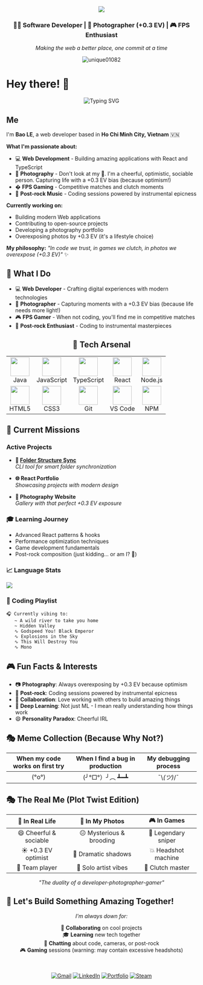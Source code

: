 <div align="center">
  <img src="https://capsule-render.vercel.app/api?type=waving&color=gradient&height=200&section=header&text=Bao%20LE&fontSize=80&fontAlignY=35&animation=twinkling&fontColor=ffffff" />
</div>
<div align="center">
  
  ### 👨‍💻 Software Developer | 📸 Photographer (+0.3 EV) | 🎮 FPS Enthusiast
  
  *Making the web a better place, one commit at a time*
  
  <img src="https://komarev.com/ghpvc/?username=unique01082&label=Profile%20views&color=0e75b6&style=flat" alt="unique01082" />
  
</div>

# Hey there! 👋

<div align="center">
  
  ![Typing SVG](https://readme-typing-svg.herokuapp.com?font=Fira+Code&pause=1000&color=36BCF7&center=true&vCenter=true&width=600&lines=Web+Developer+%7C+Photographer+%2B0.3+EV;Always+trying+to+make+something+great+%26+helpful;Currently+diving+deep+into+new+technologies;Open+for+collaborations+and+learning!)
  
</div>

## Me

I'm **Bao LE**, a web developer based in **Ho Chi Minh City, Vietnam** 🇻🇳

**What I'm passionate about:**
- 💻 **Web Development** - Building amazing applications with React and TypeScript
- 📸 **Photography** - Don't look at my 📸. I'm a cheerful, optimistic, sociable person. Capturing life with a +0.3 EV bias (because optimism!)
- � **FPS Gaming** - Competitive matches and clutch moments
- 🎵 **Post-rock Music** - Coding sessions powered by instrumental epicness

**Currently working on:**
- Building modern Web applications
- Contributing to open-source projects  
- Developing a photography portfolio
- Overexposing photos by +0.3 EV (it's a lifestyle choice)

**My philosophy:** *"In code we trust, in games we clutch, in photos we overexpose (+0.3 EV)"* ✨


## 🎯 What I Do

- 💻 **Web Developer** - Crafting digital experiences with modern technologies
- 📸 **Photographer** - Capturing moments with a +0.3 EV bias (because life needs more light!)
- 🎮 **FPS Gamer** - When not coding, you'll find me in competitive matches
- 🎵 **Post-rock Enthusiast** - Coding to instrumental masterpieces


<div align="center">

## 🚀 Tech Arsenal

<table>
<tr>
  <td align="center"><img src="https://skillicons.dev/icons?i=java" width="50" /><br>Java</td>
  <td align="center"><img src="https://skillicons.dev/icons?i=js" width="50" /><br>JavaScript</td>
  <td align="center"><img src="https://skillicons.dev/icons?i=ts" width="50" /><br>TypeScript</td>
  <td align="center"><img src="https://skillicons.dev/icons?i=react" width="50" /><br>React</td>
  <td align="center"><img src="https://skillicons.dev/icons?i=nodejs" width="50" /><br>Node.js</td>
</tr>
<tr>
  <td align="center"><img src="https://skillicons.dev/icons?i=html" width="50" /><br>HTML5</td>
  <td align="center"><img src="https://skillicons.dev/icons?i=css" width="50" /><br>CSS3</td>
  <td align="center"><img src="https://skillicons.dev/icons?i=git" width="50" /><br>Git</td>
  <td align="center"><img src="https://skillicons.dev/icons?i=vscode" width="50" /><br>VS Code</td>
  <td align="center"><img src="https://skillicons.dev/icons?i=npm" width="50" /><br>NPM</td>
</tr>
</table>

</div>

## 🎯 Current Missions

### Active Projects
- **📁 [Folder Structure Sync](https://github.com/unique01082/folder-structure-sync)**  
  *CLI tool for smart folder synchronization*
  
- **🌐 React Portfolio**  
  *Showcasing projects with modern design*
  
- **📸 Photography Website**  
  *Gallery with that perfect +0.3 EV exposure*

### 🎓 Learning Journey
- Advanced React patterns & hooks
- Performance optimization techniques  
- Game development fundamentals
- Post-rock composition (just kidding... or am I? 🎸)

### 📈 Language Stats
<img src="https://github-readme-stats.vercel.app/api/top-langs/?username=unique01082&layout=compact&theme=tokyonight&hide_border=true" />

### 🎵 Coding Playlist
```
🎧 Currently vibing to:
   ~ A wild river to take you home
   ~ Hidden Valley
   ∿ Godspeed You! Black Emperor
   ∿ Explosions in the Sky  
   ∿ This Will Destroy You
   ∿ Mono
```

## 🎮 Fun Facts & Interests

- 📷 **Photography**: Always overexposing by +0.3 EV because optimism
- 🎸 **Post-rock**: Coding sessions powered by instrumental epicness
- 🤝 **Collaboration**: Love working with others to build amazing things
- 🧠 **Deep Learning**: Not just ML - I mean really understanding how things work
- 😄 **Personality Paradox**: Cheerful IRL

## 🎭 Meme Collection (Because Why Not?)

<div align="center">

| When my code works on first try | When I find a bug in production | My debugging process |
| :-----------------------------: | :-----------------------------: | :------------------: |
|              (°o°)              |         (╯°□°）╯︵ ┻━┻          |     ¯\\_(ツ)_/¯      |

</div>

## 🎭 The Real Me (Plot Twist Edition)

<div align="center">

| 🌅 In Real Life | 📸 In My Photos | 🎮 In Games |
|:---------------:|:---------------:|:-----------:|
| 😄 Cheerful & sociable | 😐 Mysterious & brooding | 🎯 Legendary sniper |
| ☀️ +0.3 EV optimist | 🌙 Dramatic shadows | 💥 Headshot machine |
| 🤝 Team player | 🎨 Solo artist vibes | 👑 Clutch master |

*"The duality of a developer-photographer-gamer"*

</div>

## 🚀 Let's Build Something Amazing Together!

<div align="center">

*I'm always down for:*

🤝 **Collaborating** on cool projects  
🎓 **Learning** new tech together  
💬 **Chatting** about code, cameras, or post-rock  
🎮 **Gaming** sessions (warning: may contain excessive headshots)

<br>

[![Gmail](https://img.shields.io/badge/Gmail-D14836?style=for-the-badge&logo=gmail&logoColor=white)](mailto:bao.lq.it@gmail.com)
[![LinkedIn](https://img.shields.io/badge/LinkedIn-0077B5?style=for-the-badge&logo=linkedin&logoColor=white)](#)
[![Portfolio](https://img.shields.io/badge/Portfolio-000000?style=for-the-badge&logo=vercel&logoColor=white)](#)
[![Steam](https://img.shields.io/badge/Steam-000000?style=for-the-badge&logo=steam&logoColor=white)](https://steamcommunity.com/id/unique01082)

</div>

